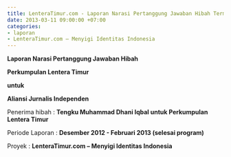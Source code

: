 ```yaml
---
title: LenteraTimur.com - Laporan Narasi Pertanggung Jawaban Hibah Termin II
date: 2013-03-11 09:00:00 +07:00
categories:
- laporan
- LenteraTimur.com – Menyigi Identitas Indonesia
---
```


**Laporan Narasi Pertanggung Jawaban Hibah**

**Perkumpulan Lentera Timur**

**untuk**

**Aliansi Jurnalis Independen**

Penerima hibah	:	**Tengku Muhammad Dhani Iqbal untuk Perkumpulan Lentera Timur**

Periode Laporan	:	**Desember 2012 - Februari 2013 (selesai program)**

Proyek	:	**LenteraTimur.com – Menyigi Identitas Indonesia**
